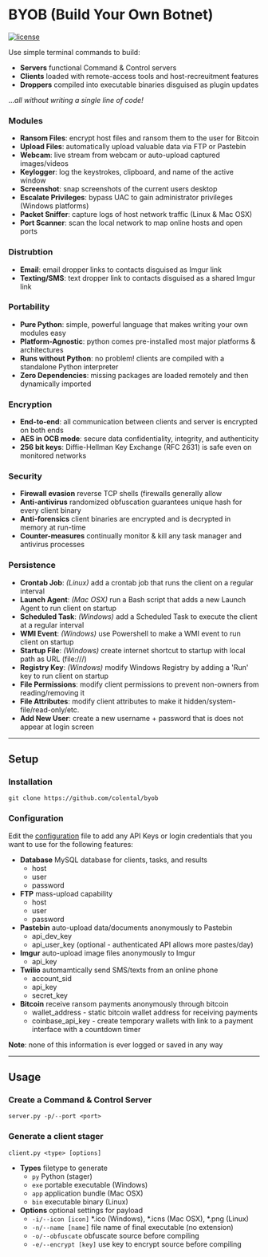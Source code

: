 # BYOB (Build Your Own Botnet)

[![license](https://img.shields.io/github/license/mashape/apistatus.svg)](https://github.com/colental/byob/blob/master/LICENSE)

Use simple terminal commands to build:
- __Servers__  functional Command & Control servers
- __Clients__ loaded with remote-access tools and host-recreuitment features
- __Droppers__ compiled into executable binaries disguised as plugin updates

...*all without writing a single line of code!*

### Modules
- **Ransom Files**:        encrypt host files and ransom them to the user for Bitcoin
- **Upload Files**:        automatically upload valuable data via FTP or Pastebin
- **Webcam**:              live stream from webcam or auto-upload captured images/videos
- **Keylogger**:           log the keystrokes, clipboard, and name of the active window
- **Screenshot**:          snap screenshots of the current users desktop 
- **Escalate Privileges**: bypass UAC to gain administrator privileges (Windows platforms)
- **Packet Sniffer**:      capture logs of host network traffic (Linux & Mac OSX)
- **Port Scanner**:        scan the local network to map online hosts and open ports

### Distrubtion
- **Email**:               email dropper links to contacts disguised as Imgur link
- **Texting/SMS**:         text dropper link to contacts disguised as a shared Imgur link

### Portability
- **Pure Python**:         simple, powerful language that makes writing your own modules easy
- **Platform-Agnostic**:   python comes pre-installed most major platforms & architectures
- **Runs without Python**: no problem! clients are compiled with a standalone Python interpreter
- **Zero Dependencies**:   missing packages are loaded remotely and then dynamically imported

### Encryption
- **End-to-end**:          all communication between clients and server is encrypted on both ends
- **AES in OCB mode**:     secure data confidentiality, integrity, and authenticity
- **256 bit keys**:        Diffie-Hellman Key Exchange (RFC 2631) is safe even on monitored networks

### Security
- **Firewall evasion**   reverse TCP shells (firewalls generally allow
- **Anti-antivirus**     randomized obfuscation guarantees unique hash for every client binary
- **Anti-forensics**     client binaries are encrypted and is decrypted in memory at run-time
- **Counter-measures**   continually monitor & kill any task manager and antivirus processes

### Persistence
- **Crontab Job**:        *(Linux)*   add a crontab job that runs the client on a regular interval
- **Launch Agent**:       *(Mac OSX)* run a Bash script that adds a new Launch Agent to run client on startup
- **Scheduled Task**:     *(Windows)* add a Scheduled Task to execute the client at a regular interval
- **WMI Event**:          *(Windows)* use Powershell to make a WMI event to run client on startup
- **Startup File**:       *(Windows)* create internet shortcut to startup with local path as URL (file:///)
- **Registry Key**:       *(Windows)* modify Windows Registry by adding a 'Run' key to run client on startup
- **File Permissions**:   modify client permissions to prevent non-owners from reading/removing it
- **File Attributes**:    modify client attributes to make it hidden/system-file/read-only/etc.
- **Add New User**:       create a new username + password that is does not appear at login screen

---------------------------------------------

## Setup

### Installation
`git clone https://github.com/colental/byob`

### Configuration
Edit the [configuration](config.ini) file
to add any API Keys or login credentials
that you want to use for the following features:

- __Database__ MySQL database for clients, tasks, and results
  - host
  - user
  - password
- __FTP__ mass-upload capability
  - host
  - user
  - password
- __Pastebin__ auto-upload data/documents anonymously to Pastebin
  - api_dev_key
  - api_user_key (optional - authenticated API allows more pastes/day)
- __Imgur__ auto-upload image files anonymously to Imgur
  - api_key
- __Twilio__ automamtically send SMS/texts from an online phone
  - account_sid
  - api_key
  - secret_key
- __Bitcoin__ receive ransom payments anonymously through bitcoin
  - wallet_address  - static bitcoin wallet address for receiving payments
  - coinbase_api_key - create temporary wallets with link to a payment interface with a countdown timer

**Note**: none of this information is ever logged or saved in any way

--------------------------------------------------

## Usage 

### Create a Command & Control Server 
`server.py -p/--port <port>`

### Generate a client stager
`client.py <type> [options]`
  - **Types** filetype to generate
    - `py`  Python (stager)
    - `exe` portable executable (Windows)
    - `app` application bundle (Mac OSX)
    - `bin` executable binary (Linux)
  - **Options** optional settings for payload
    - `-i/--icon [icon]` *.ico (Windows), *.icns (Mac OSX), *.png (Linux)
    - `-n/--name [name]` file name of final executable (no extension)
    - `-o/--obfuscate` obfuscate source before compiling
    - `-e/--encrypt [key]` use key to encrypt source before compiling
